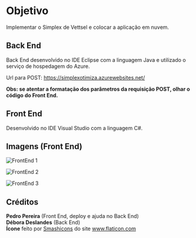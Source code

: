 # Objetivo

Implementar o Simplex de Vettsel e colocar a aplicação em nuvem.

## Back End

Back End desenvolvido no IDE Eclipse com a linguagem Java e utilizado o serviço de hospedagem do Azure.

Url para POST: https://simplexotimiza.azurewebsites.net/

**Obs: se atentar a formatação dos parâmetros da requisição POST, olhar o código do Front End.**

## Front End

Desenvolvido no IDE Visual Studio com a linguagem C#.

## Imagens (Front End)

![FrontEnd 1](https://imgur.com/T6hsroc.png)

![FrontEnd 2](https://imgur.com/50xHw5K.png)

![FrontEnd 3](https://imgur.com/sL9YxKC.png)

## Créditos

**Pedro Pereira** (Front End, deploy e ajuda no Back End)  
**Débora Deslandes** (Back End)  
**Ícone** feito por [Smashicons](https://www.flaticon.com/authors/smashicons "Smashicons") do site www.flaticon.com
